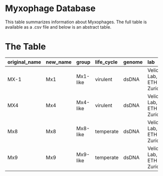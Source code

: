 Myxophage Database
==================

This table summarizes information about Myxophages. The full table is
available as a .csv file and below is an abstract table.

The Table
=========

<table>
<thead>
<tr class="header">
<th align="left">original_name</th>
<th align="left">new_name</th>
<th align="left">group</th>
<th align="left">life_cycle</th>
<th align="left">genome</th>
<th align="left">lab</th>
</tr>
</thead>
<tbody>
<tr class="odd">
<td align="left">MX-1</td>
<td align="left">Mx1</td>
<td align="left">Mx1-like</td>
<td align="left">virulent</td>
<td align="left">dsDNA</td>
<td align="left">Velicer Lab, ETH Zurich</td>
</tr>
<tr class="even">
<td align="left">MX4</td>
<td align="left">Mx4</td>
<td align="left">Mx4-like</td>
<td align="left">virulent</td>
<td align="left">dsDNA</td>
<td align="left">Velicer Lab, ETH Zurich</td>
</tr>
<tr class="odd">
<td align="left">Mx8</td>
<td align="left">Mx8</td>
<td align="left">Mx8-like</td>
<td align="left">temperate</td>
<td align="left">dsDNA</td>
<td align="left">Velicer Lab, ETH Zurich</td>
</tr>
<tr class="even">
<td align="left">Mx9</td>
<td align="left">Mx9</td>
<td align="left">Mx9-like</td>
<td align="left">temperate</td>
<td align="left">dsDNA</td>
<td align="left">Velicer Lab, ETH Zurich</td>
</tr>
</tbody>
</table>
